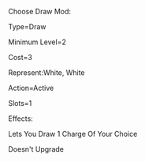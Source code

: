 Choose Draw Mod:

Type=Draw

Minimum Level=2

Cost=3

Represent:White, White

Action=Active

Slots=1

Effects:

Lets You Draw 1 Charge Of Your Choice




Doesn't Upgrade
